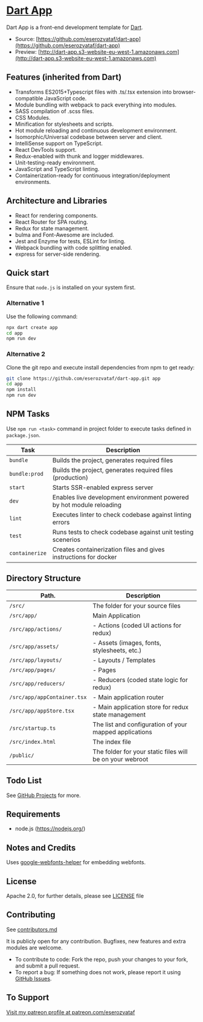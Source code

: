 # [Dart App](https://github.com/eserozvataf/dart-app)

Dart App is a front-end development template for [Dart](https://github.com/eserozvataf/dart).

* Source: [https://github.com/eserozvataf/dart-app](https://github.com/eserozvataf/dart-app)
* Preview: [http://dart-app.s3-website-eu-west-1.amazonaws.com](http://dart-app.s3-website-eu-west-1.amazonaws.com)


## Features (inherited from Dart)

* Transforms ES2015+Typescript files with .ts/.tsx extension into browser-compatible JavaScript code.
* Module bundling with webpack to pack everything into modules.
* SASS compilation of .scss files.
* CSS Modules.
* Minification for stylesheets and scripts.
* Hot module reloading and continuous development environment.
* Isomorphic/Universal codebase between server and client.
* IntelliSense support on TypeScript.
* React DevTools support.
* Redux-enabled with thunk and logger middlewares.
* Unit-testing-ready environment.
* JavaScript and TypeScript linting.
* Containerization-ready for continuous integration/deployment environments.


## Architecture and Libraries

* React for rendering components.
* React Router for SPA routing.
* Redux for state management.
* bulma and Font-Awesome are included.
* Jest and Enzyme for tests, ESLint for linting.
* Webpack bundling with code splitting enabled.
* express for server-side rendering.


## Quick start

Ensure that `node.js` is installed on your system first.

### Alternative 1
Use the following command:

```sh
npx dart create app
cd app
npm run dev
```

### Alternative 2
Clone the git repo and execute install dependencies from npm to get ready:

```sh
git clone https://github.com/eserozvataf/dart-app.git app
cd app
npm install
npm run dev
```

## NPM Tasks

Use `npm run <task>` command in project folder to execute tasks defined in `package.json`.

| Task                     | Description                                                                            |
|--------------------------|----------------------------------------------------------------------------------------|
| `bundle`                 | Builds the project, generates required files                                           |
| `bundle:prod`            | Builds the project, generates required files (production)                              |
| `start`                  | Starts SSR-enabled express server                                                      |
| `dev`                    | Enables live development environment powered by hot module reloading                   |
| `lint`                   | Executes linter to check codebase against linting errors                               |
| `test`                   | Runs tests to check codebase against unit testing scenerios                            |
| `containerize`           | Creates containerization files and gives instructions for docker                       |


## Directory Structure

| Path.                                              | Description                                                  |
|----------------------------------------------------|--------------------------------------------------------------|
| `/src/`                                            | The folder for your source files                             |
| `/src/app/`                                        | Main Application                                             |
| `/src/app/actions/`                                | - Actions (coded UI actions for redux)                       |
| `/src/app/assets/`                                 | - Assets (images, fonts, stylesheets, etc.)              |
| `/src/app/layouts/`                                | - Layouts / Templates                                        |
| `/src/app/pages/`                                  | - Pages                                                      |
| `/src/app/reducers/`                               | - Reducers (coded state logic for redux)                     |
| `/src/app/appContainer.tsx`                        | - Main application router                                    |
| `/src/app/appStore.tsx`                            | - Main application store for redux state management         |
| `/src/startup.ts`                                  | The list and configuration of your mapped applications       |
| `/src/index.html`                                  | The index file                                               |
| `/public/`                                         | The folder for your static files will be on your webroot    |


## Todo List

See [GitHub Projects](https://github.com/eserozvataf/dart-app/projects) for more.


## Requirements

* node.js (https://nodejs.org/)


## Notes and Credits

Uses [google-webfonts-helper](https://google-webfonts-helper.herokuapp.com/) for embedding webfonts.


## License

Apache 2.0, for further details, please see [LICENSE](LICENSE) file


## Contributing

See [contributors.md](contributors.md)

It is publicly open for any contribution. Bugfixes, new features and extra modules are welcome.

* To contribute to code: Fork the repo, push your changes to your fork, and submit a pull request.
* To report a bug: If something does not work, please report it using [GitHub Issues](https://github.com/eserozvataf/dart-app/issues).


## To Support

[Visit my patreon profile at patreon.com/eserozvataf](https://www.patreon.com/eserozvataf)
